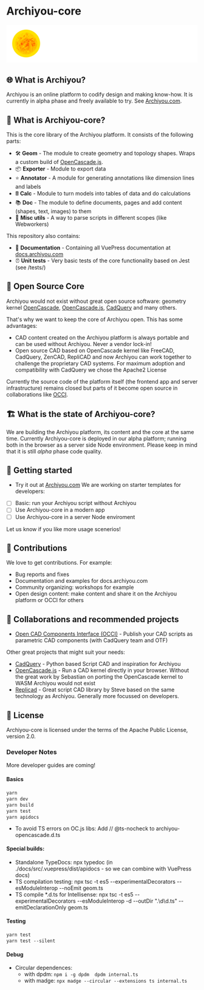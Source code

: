 # Archiyou-core

![Archiyou](assets/archiyou_logo_header_white.png)

## 🌐 What is Archiyou?

Archiyou is an online platform to codify design and making know-how. It is currently in alpha phase and freely available to try. See [Archiyou.com](https://archiyou.com). 

## 🚩 What is Archiyou-core?

This is the core library of the Archiyou platform. It consists of the following parts: 

- 🛠️ **Geom** - The module to create geometry and topology shapes. Wraps a custom build of [OpenCascade.js](https://github.com/donalffons/opencascade.js). 
- 📦 **Exporter** - Module to export data 
- ⭐ **Annotator** - A module for generating annotations like dimension lines and labels
- 🖩 **Calc** - Module to turn models into tables of data and do calculations
- 📚 **Doc** - The module to define documents, pages and add content (shapes, text, images) to them
- 🌈 **Misc utils** - A way to parse scripts in different scopes (like Webworkers)

This repository also contains:

- 📄 **Documentation** - Containing all VuePress documentation at [docs.archiyou.com](https://docs.archiyou.com)
- ⏰ **Unit tests** - Very basic tests of the core functionality based on Jest (see /tests/)

## 💙 Open Source Core

Archiyou would not exist without great open source software: geometry kernel [OpenCascade](https://github.com/Open-Cascade-SAS/OCCT), [OpenCascade.js](https://github.com/donalffons/opencascade.js), [CadQuery](https://github.com/CadQuery/cadquery) and many others.

That's why we want to keep the core of Archiyou open. This has some advantages:

* CAD content created on the Archiyou platform is always portable and can be used without Archiyou. Never a vendor lock-in!
* Open source CAD based on OpenCascade kernel like FreeCAD, CadQuery, ZenCAD, RepliCAD and now Archiyou can work together to challenge the proprietary CAD systems. For maximum adoption and compatibility with CadQuery we chose the Apache2 License

Currently the source code of the platform itself (the frontend app and server infrastructure) remains closed but parts of it become open source in collaborations like [OCCI](https://github.com/occi-cad). 

## 🏗 What is the state of Archiyou-core?

We are building the Archiyou platform, its content and the core at the same time. Currently Archiyou-core is deployed in our alpha platform; running both in the browser as a server side Node environment. Please keep in mind that it is still _alpha_ phase code quality.

## 🚀 Getting started

* Try it out at [Archiyou.com](https://archiyou.com)
We are working on starter templates for developers:
- [ ] Basic: run your Archiyou script without Archiyou
- [ ] Use Archiyou-core in a modern app
- [ ] Use Archiyou-core in a server Node enviroment

Let us know if you like more usage scenerios!

## 🙋 Contributions

We love to get contributions. For example:

* Bug reports and fixes
* Documentation and examples for docs.archiyou.com
* Community organizing: workshops for example
* Open design content: make content and share it on the Archiyou platform or OCCI for others

## 🙏 Collaborations and recommended projects

* [Open CAD Components Interface (OCCI)](https://github.com/occi-cad) - Publish your CAD scripts as parametric CAD components (with CadQuery team and OTF)

Other great projects that might suit your needs:

* [CadQuery](https://github.com/CadQuery/cadquery) - Python based Script CAD and inspiration for Archiyou
* [OpenCascade.js](https://github.com/donalffons/opencascade.js) - Run a CAD kernel directly in your browser. Without the great work by Sebastian on porting the OpenCascade kernel to WASM Archiyou would not exist
* [Replicad](https://github.com/sgenoud/replicad) - Great script CAD library by Steve based on the same technology as Archiyou. Generally more focussed on developers. 

## 🙌 License

Archiyou-core is licensed under the terms of the Apache Public License, version 2.0.

### Developer Notes

More developer guides are coming!

#### Basics

```
yarn
yarn dev
yarn build
yarn test
yarn apidocs
```

* To avoid TS errors on OC.js libs: Add // @ts-nocheck to archiyou-opencascade.d.ts

#### Special builds:

* Standalone TypeDocs: npx typedoc (in ./docs/src/.vuepress/dist/apidocs - so we can combine with VuePress docs)
* TS compilation testing: npx tsc  -t es5 --experimentalDecorators --esModuleInterop  --noEmit geom.ts
* TS compile *.d.ts for Intellisense: npx tsc  -t es5 --experimentalDecorators --esModuleInterop -d --outDir ".\d\d.ts" --emitDeclarationOnly geom.ts

#### Testing

```
yarn test
yarn test --silent
```

#### Debug

* Circular dependences: 
     * with dpdm: 
        `npm i -g dpdm 
        dpdm internal.ts`
     * with madge:
        `npx madge --circular --extensions ts internal.ts`